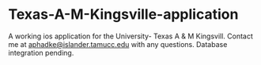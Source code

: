 # Texas-A-M-Kingsville-application
A working ios application for the University- Texas A & M Kingsvill.
Contact me at aphadke@islander.tamucc.edu with any questions.
Database integration pending.
